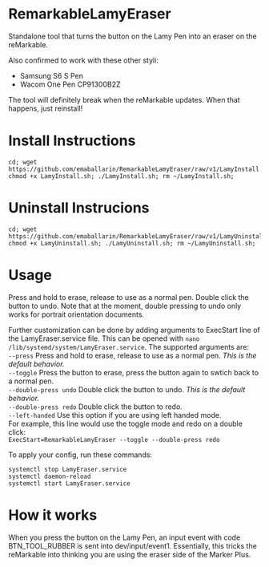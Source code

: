 # RemarkableLamyEraser
Standalone tool that turns the button on the Lamy Pen into an eraser on the reMarkable.

Also confirmed to work with these other styli:
 * Samsung S6 S Pen
 * Wacom One Pen CP91300B2Z

The tool will definitely break when the reMarkable updates. When that happens, just reinstall!
# Install Instructions
```shell
cd; wget https://github.com/emaballarin/RemarkableLamyEraser/raw/v1/LamyInstall.sh; chmod +x LamyInstall.sh; ./LamyInstall.sh; rm ~/LamyInstall.sh;
```
# Uninstall Instrucions
```shell
cd; wget https://github.com/emaballarin/RemarkableLamyEraser/raw/v1/LamyUninstall.sh; chmod +x LamyUninstall.sh; ./LamyUninstall.sh; rm ~/LamyUninstall.sh;
```


# Usage 
Press and hold to erase, release to use as a normal pen. Double click the button to undo. Note that at the moment, double pressing to undo only works for portrait orientation documents.

Further customization can be done by adding arguments to ExecStart line of the LamyEraser.service file. This can be opened with `nano /lib/systemd/system/LamyEraser.service`.
The supported arguments are:  
`--press`   Press and hold to erase, release to use as a normal pen. *This is the default behavior.*  
`--toggle`  Press the button to erase, press the button again to swtich back to a normal pen.  
`--double-press undo` Double click the button to undo. *This is the default behavior.*  
`--double-press redo` Double click the button to redo.  
`--left-handed` Use this option if you are using left handed mode.  
For example, this line would use the toggle mode and redo on a double click:  
`ExecStart=RemarkableLamyEraser --toggle --double-press redo`

To apply your config, run these commands:
``` Shell
systemctl stop LamyEraser.service
systemctl daemon-reload
systemctl start LamyEraser.service
```


# How it works
When you press the button on the Lamy Pen, an input event with code BTN_TOOL_RUBBER is sent into dev/input/event1. Essentially, this tricks the reMarkable into
thinking you are using the eraser side of the Marker Plus.

